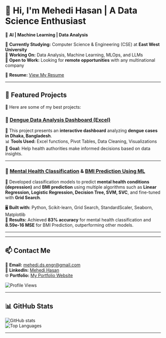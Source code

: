 # 👋 Hi, I'm **Mehedi Hasan** | A Data Science Enthusiast  
🚀 **AI | Machine Learning | Data Analysis**  

🔹 **Currently Studying:** Computer Science & Engineering (CSE) at **East West University**  
🔹 **Working On:** Data Analysis, Machine Learning, MLOps, and LLMs  
🔹 **Open to Work:** Looking for **remote opportunities** with any multinational company  

📄 **Resume:** [View My Resume](https://drive.google.com/file/d/1fG6y0oWIn0CKJicXKWT2O5orj8bfK1yQ/view?usp=sharing) 

---

<!-- ## 🛠 **Skills & Technologies**  

💻 **Programming:** Python (Data Structures, OOP, Pandas, NumPy, TensorFlow, PyTorch), SQL, Java, C  
📡 **Machine Learning:** Scikit-learn, NLP (Mistral 7B, Phi-2, BERT, RoBERTa), CNN, LSTMs  
📊 **Data Analysis & Visualization:** Data Cleaning, Power BI, Excel, Matplotlib, Seaborn  
🛢 **Database Management:** MySQL, PostgreSQL, Oracle SQL, MongoDB  
☁️ **Cloud & Big Data:** Google Colab, Hugging Face  
🌐 **Web Development:** HTML, CSS, JavaScript, Flask, PHP (Laravel)  

--- -->

## 📌 **Featured Projects**  

🌟 Here are some of my best projects:  

### 🦠 **[Dengue Data Analysis Dashboard (Excel)](https://github.com/MehediHasan-ds/Data-Analysis-Projects.git)**  
📌 This project presents an **interactive dashboard** analyzing **dengue cases in Dhaka, Bangladesh**.  
📊 **Tools Used:** Excel functions, Pivot Tables, Data Cleaning, Visualizations  
🎯 **Goal:** Help health authorities make informed decisions based on data insights.  

---

### 🧠 **[Mental Health Classification](https://colab.research.google.com/drive/1Sb6cmI6vWbgAyqzQ5U6gGNErpCOO892p?usp=sharing) & [BMI Prediction Using ML](https://colab.research.google.com/drive/1f56v8PjDDms7kyicMVNmG-l1WQICm4by?usp=sharing)**  
📌 Developed classification models to predict **mental health conditions (depression)** and **BMI prediction** using multiple algorithms such as **Linear Regression, Logistic Regression, Decision Tree, SVM, SVC**, and fine-tuned with **Grid Search**.  

🖥 **Built with:** Python, Scikit-learn, Grid Search, StandardScaler, Seaborn, Matplotlib  
🎯 **Results:** Achieved **83% accuracy** for mental health classification and **8.59e-16 MSE** for BMI Prediction, outperforming other models.  

---

<!-- ### 🛒 **[An Interactive Shopping Web Page](https://github.com/MehediHasan-ds/An-Interactive-Shopping-Web-Page.git)**  
📌 A simple and interactive **e-commerce shopping cart** project!  
🖥 **Built with:** HTML, CSS, JavaScript  
🎯 **Features:** Users can browse products, add to cart, and manage items seamlessly.  

👉 More projects on my **[GitHub Portfolio](https://mehedihasan-ds.github.io/Portfolio/)**   -->

---
## 📫 **Contact Me**  

📩 **Email:** [mehedi.ds.engr@gmail.com](mailto:mehedi.ds.engr@gmail.com)  
💼 **LinkedIn:** [Mehedi Hasan](https://www.linkedin.com/in/mehedi-hasan-4553a4274/)  
🌐 **Portfolio:** [My Portfolio Website](https://mehedihasan-ds.github.io/Portfolio/) 

![Profile Views](https://komarev.com/ghpvc/?username=MehediHasan-ds&color=blue&style=flat)

---

## 📊 **GitHub Stats**  

![GitHub stats](https://github-readme-stats.vercel.app/api?username=MehediHasan-ds&show_icons=true&theme=radical)  
![Top Languages](https://github-readme-stats.vercel.app/api/top-langs/?username=MehediHasan-ds&layout=compact&theme=radical)  

---

